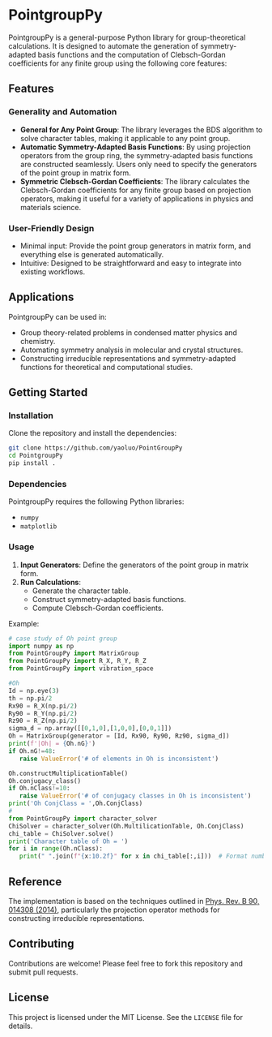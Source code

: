# PointgroupPy

PointgroupPy is a general-purpose Python library for group-theoretical calculations. It is designed to automate the generation of symmetry-adapted basis functions and the computation of Clebsch-Gordan coefficients for any finite group using the following core features:

## Features

### Generality and Automation
- **General for Any Point Group**: The library leverages the BDS algorithm to solve character tables, making it applicable to any point group.
- **Automatic Symmetry-Adapted Basis Functions**: By using projection operators from the group ring, the symmetry-adapted basis functions are constructed seamlessly. Users only need to specify the generators of the point group in matrix form.
- **Symmetric Clebsch-Gordan Coefficients**: The library calculates the Clebsch-Gordan coefficients for any finite group based on projection operators, making it useful for a variety of applications in physics and materials science.

### User-Friendly Design
- Minimal input: Provide the point group generators in matrix form, and everything else is generated automatically.
- Intuitive: Designed to be straightforward and easy to integrate into existing workflows.

## Applications
PointgroupPy can be used in:
- Group theory-related problems in condensed matter physics and chemistry.
- Automating symmetry analysis in molecular and crystal structures.
- Constructing irreducible representations and symmetry-adapted functions for theoretical and computational studies.

## Getting Started


### Installation
Clone the repository and install the dependencies:
```bash
git clone https://github.com/yaoluo/PointGroupPy
cd PointgroupPy
pip install . 
```
### Dependencies
PointgroupPy requires the following Python libraries:
- `numpy`
- `matplotlib`
  
  
### Usage

1. **Input Generators**: Define the generators of the point group in matrix form.
2. **Run Calculations**:
   - Generate the character table.
   - Construct symmetry-adapted basis functions.
   - Compute Clebsch-Gordan coefficients.

Example:
```python
# case study of Oh point group 
import numpy as np 
from PointGroupPy import MatrixGroup
from PointGroupPy import R_X, R_Y, R_Z 
from PointGroupPy import vibration_space

#Oh 
Id = np.eye(3)
th = np.pi/2
Rx90 = R_X(np.pi/2)
Ry90 = R_Y(np.pi/2)
Rz90 = R_Z(np.pi/2)
sigma_d = np.array([[0,1,0],[1,0,0],[0,0,1]])
Oh = MatrixGroup(generator = [Id, Rx90, Ry90, Rz90, sigma_d])
print(f'|Oh| = {Oh.nG}')
if Oh.nG!=48:
   raise ValueError('# of elements in Oh is inconsistent')

Oh.constructMultiplicationTable()
Oh.conjugacy_class()
if Oh.nClass!=10:
   raise ValueError('# of conjugacy classes in Oh is inconsistent')
print('Oh ConjClass = ',Oh.ConjClass)
# 
from PointGroupPy import character_solver
ChiSolver = character_solver(Oh.MultilicationTable, Oh.ConjClass)
chi_table = ChiSolver.solve()
print('Character table of Oh = ')
for i in range(Oh.nClass):
   print(" ".join(f"{x:10.2f}" for x in chi_table[:,i]))  # Format numbers to 2 decimal places
```

## Reference
The implementation is based on the techniques outlined in [Phys. Rev. B 90, 014308 (2014)](https://doi.org/10.1103/PhysRevB.90.014308), particularly the projection operator methods for constructing irreducible representations.

## Contributing
Contributions are welcome! Please feel free to fork this repository and submit pull requests.

## License
This project is licensed under the MIT License. See the `LICENSE` file for details.
